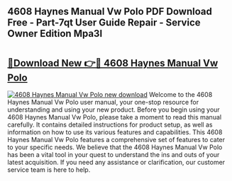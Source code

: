 ## 4608 Haynes Manual Vw Polo PDF Download Free - Part-7qt User Guide Repair - Service Owner Edition Mpa3l

# <h2><a href="http://bc63070.oget.top/?id=4608+Haynes+Manual+Vw+Polo">🔗Download New 👉🔴 4608 Haynes Manual Vw Polo</a></h2>

[![4608 Haynes Manual Vw Polo new download](https://i.imgur.com/5g1atiW.png)](http://bc63070.oget.top/?id=4608+Haynes+Manual+Vw+Polo)
Welcome to the 4608 Haynes Manual Vw Polo user manual, your one-stop resource for understanding and using your new product. Before you begin using your 4608 Haynes Manual Vw Polo, please take a moment to read this manual carefully. It contains detailed instructions for product setup, as well as information on how to use its various features and capabilities. This 4608 Haynes Manual Vw Polo features a comprehensive set of features to cater to your specific needs. We believe that the 4608 Haynes Manual Vw Polo has been a vital tool in your quest to understand the ins and outs of your latest acquisition. If you need any assistance or clarification, our customer service team is here to help.
